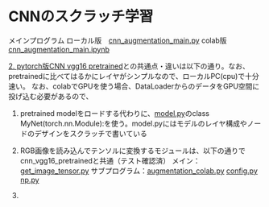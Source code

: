 # CNNのスクラッチ学習
メインプログラム
ローカル版　[cnn_augmentation_main.py](./CNN_pytorch/cnn_augmentation_main.py)
colab版　[cnn_augmentation_main.ipynb](./CNN_pytorch/cnn_augmentation_main.ipynb)

[2. pytorch版CNN vgg16 pretrained](cnn_vgg16_pretrained.md)との共通点・違いは以下の通り。なお、pretrainedに比べてはるかにレイヤがシンプルなので、ローカルPC(cpu)で十分速い。
なお、colabでGPUを使う場合、DataLoaderからのデータをGPU空間に投げ込む必要があるので、

1. pretrained modelをロードする代わりに、[model.py](./CNN_pytorch/model.py)のclass MyNet(torch.nn.Module):を使う。model.pyにはモデルのレイヤ構成やノードのデザインをスクラッチで書いている

2. RGB画像を読み込んでテンソルに変換するモジュールは、以下の通りでcnn_vgg16_pretrainedと共通（テスト確認済）
メイン：[get_image_tensor.py](./CNN_pytorch_fineTuning/get_image_tensor.py)
サブプログラム：[augmentation_colab.py](./CNN_pytorch_fineTuning/augmentation_colab.py) [config.py](./CNN_pytorch_fineTuning/config.py) [np.py](./CNN_pytorch_fineTuning/np.py)
3. 